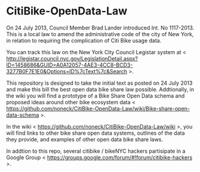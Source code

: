 CitiBike-OpenData-Law
=====================

On 24 July 2013, Council Member Brad Lander introduced Int. No 1117-2013. This is a local law to amend the administrative code of the city of New York, in relation to requiring the complication of Citi Bike usage data. 

You can track this law on the New York City Council Legistar system at < http://legistar.council.nyc.gov/LegislationDetail.aspx?ID=1458686&GUID=A0A12057-4AE3-4CC8-BCD3-3277B0F7E1E0&Options=ID%7cText%7c&Search >.

This repository is designed to take the initial text as posted on 24 July 2013 and make this bill the best open data bike share law possible. Addtionally, in the wiki you will find a prototype of a Bike Share Open Data schema and proposed ideas around other bike ecosystem data < https://github.com/noneck/CitiBike-OpenData-Law/wiki/Bike-share-open-data-schema >.

In the wiki < https://github.com/noneck/CitiBike-OpenData-Law/wiki >, you will find links to other bike share open data systems, outlines of the data they provide, and examples of other open data bike share laws.

In addtion to this repo, several citibike / bikeNYC hackers partisipate in a Google Group < https://groups.google.com/forum/#!forum/citibike-hackers >.
